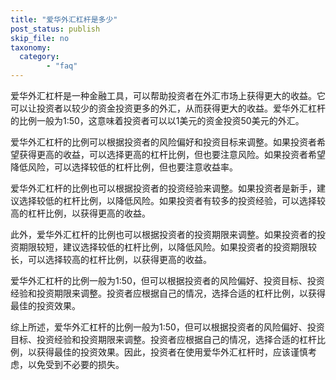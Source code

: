 ```yaml
---
title: "爱华外汇杠杆是多少"
post_status: publish
skip_file: no
taxonomy:
  category:
        - "faq"
---
```


爱华外汇杠杆是一种金融工具，可以帮助投资者在外汇市场上获得更大的收益。它可以让投资者以较少的资金投资更多的外汇，从而获得更大的收益。爱华外汇杠杆的比例一般为1:50，这意味着投资者可以以1美元的资金投资50美元的外汇。

爱华外汇杠杆的比例可以根据投资者的风险偏好和投资目标来调整。如果投资者希望获得更高的收益，可以选择更高的杠杆比例，但也要注意风险。如果投资者希望降低风险，可以选择较低的杠杆比例，但也要注意收益率。

爱华外汇杠杆的比例也可以根据投资者的投资经验来调整。如果投资者是新手，建议选择较低的杠杆比例，以降低风险。如果投资者有较多的投资经验，可以选择较高的杠杆比例，以获得更高的收益。

此外，爱华外汇杠杆的比例也可以根据投资者的投资期限来调整。如果投资者的投资期限较短，建议选择较低的杠杆比例，以降低风险。如果投资者的投资期限较长，可以选择较高的杠杆比例，以获得更高的收益。

爱华外汇杠杆的比例一般为1:50，但可以根据投资者的风险偏好、投资目标、投资经验和投资期限来调整。投资者应根据自己的情况，选择合适的杠杆比例，以获得最佳的投资效果。

综上所述，爱华外汇杠杆的比例一般为1:50，但可以根据投资者的风险偏好、投资目标、投资经验和投资期限来调整。投资者应根据自己的情况，选择合适的杠杆比例，以获得最佳的投资效果。因此，投资者在使用爱华外汇杠杆时，应该谨慎考虑，以免受到不必要的损失。
